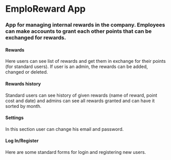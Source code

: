 # EmploReward App
### App for managing internal rewards in the company. Employees can make accounts to grant each other points that can be exchanged for rewards.


#### Rewards
Here users can see list of rewards and get them in exchange for their points (for standard users). If user is an admin, the rewards can be added, changed or deleted.

#### Rewards history
Standard users can see history of given rewards (name of reward, point cost and date) and admins can see all rewards granted and can have it sorted by month. 

#### Settings
In this section user can change his email and password.

#### Log In/Register
Here are some standard forms for login and registering new users. 
